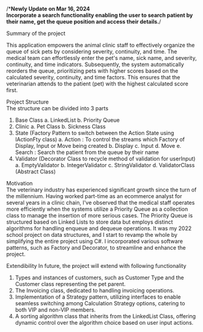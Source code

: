 
/***Newly Update on Mar 16, 2024 <br/>
<b>Incorporate a search functionality enabling the user to search patient by their name, get the queue position and access their details.</b>**/

Summary of the project <br/>

This application empowers the animal clinic staff to effectively organize the queue of sick pets by considering severity, continuity, and time. The medical team can effortlessly enter the pet's name, sick name, and severity, continuity, and time indicators. Subsequently, the system automatically reorders the queue, prioritizing pets with higher scores based on the calculated severity, continuity, and time factors. This ensures that the veterinarian attends to the patient (pet) with the highest calculated score first.

Project Structure<br/>
The structure can be divided into 3 parts
1.	Base Class
a.	LinkedList
b.	 Priority Queue
2.	Clinic
a.	Pet Class
b.	Sickness Class
3.	State (Factory Pattern to switch between the Action State using IActionFty class)
a.	Action : To control the streams which Factory of Display, Input or Move being created
b.	Display
c.	Input
d.	Move
e.  Search : Search the patient from the queue by their name
5.	Validator (Decorator Class to recycle method of validation for userInput)
a.	EmptyValidator
b.	IntegerValidator
c.	StringValidator
d.	ValidatorClass (Abstract Class)

Motivation <br/>
The veterinary industry has experienced significant growth since the turn of the millennium. Having worked part-time as an ecommerce analyst for several years in a clinic chain, I've observed that the medical staff operates more efficiently when the systems utilize a Priority Queue as a collection class to manage the insertion of more serious cases. The Priority Queue is structured based on Linked Lists to store data but employs distinct algorithms for handling enqueue and dequeue operations.
It was my 2022 school project on data structures, and I start to revamp the whole by simplifying the entire project using C#. I incorporated various software patterns, such as Factory and Decorator, to streamline and enhance the project.


Extendibility
In future, the project will extend with following functionality
1.	Types and instances of customers, such as Customer Type and the Customer class representing the pet parent.
2.	The Invoicing class, dedicated to handling invoicing operations.
3.	Implementation of a Strategy pattern, utilizing interfaces to enable seamless switching among Calculation Strategy options, catering to both VIP and non-VIP members.
4.	A sorting algorithm class that inherits from the LinkedList Class, offering dynamic control over the algorithm choice based on user input actions.

